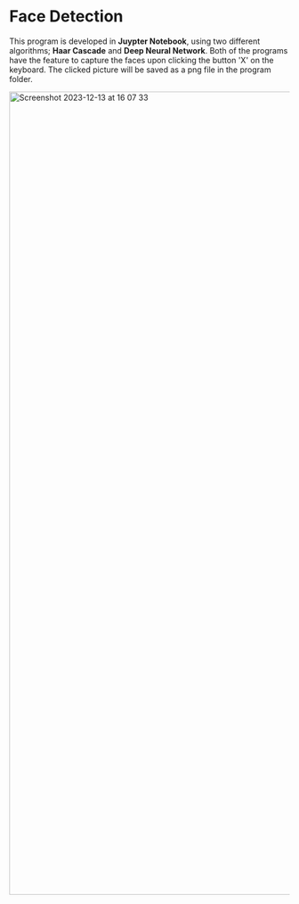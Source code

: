 # Face Detection 

This program is developed in **Juypter Notebook**, using two different algorithms; **Haar Cascade** and **Deep Neural Network**. Both of the programs have the feature to capture the faces upon clicking the button 'X' on the keyboard. The clicked picture will be saved as a png file in the program folder.

<img width="1440" alt="Screenshot 2023-12-13 at 16 07 33" src="https://github.com/llombardii/facefinder/assets/98316532/42030ee9-b7f6-4850-a485-ac2bedd9e76d">
